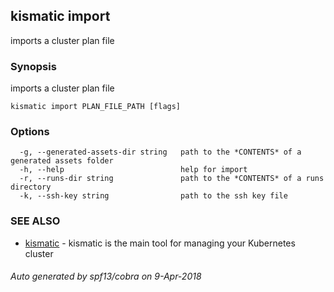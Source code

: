 ## kismatic import

imports a cluster plan file

### Synopsis

imports a cluster plan file

```
kismatic import PLAN_FILE_PATH [flags]
```

### Options

```
  -g, --generated-assets-dir string   path to the *CONTENTS* of a generated assets folder
  -h, --help                          help for import
  -r, --runs-dir string               path to the *CONTENTS* of a runs directory
  -k, --ssh-key string                path to the ssh key file
```

### SEE ALSO

* [kismatic](kismatic.md)	 - kismatic is the main tool for managing your Kubernetes cluster

###### Auto generated by spf13/cobra on 9-Apr-2018
